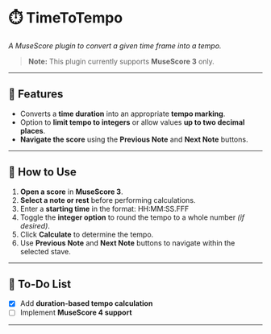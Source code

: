 # ⏱️ TimeToTempo  

*A MuseScore plugin to convert a given time frame into a tempo.*  

> **Note:** This plugin currently supports **MuseScore 3** only.

---

## 🚀 Features  

- Converts a **time duration** into an appropriate **tempo marking**.  
- Option to **limit tempo to integers** or allow values **up to two decimal places**.  
- **Navigate the score** using the **Previous Note** and **Next Note** buttons.  

---

## 🎵 How to Use  

1. **Open a score** in **MuseScore 3**.  
2. **Select a note or rest** before performing calculations.  
3. Enter a **starting time** in the format: HH:MM:SS.FFF
4. Toggle the **integer option** to round the tempo to a whole number *(if desired)*.  
5. Click **Calculate** to determine the tempo.  
6. Use **Previous Note** and **Next Note** buttons to navigate within the selected stave.  

---

## 📌 To-Do List  

- [x] Add **duration-based tempo calculation**  
- [ ] Implement **MuseScore 4 support**  

---
